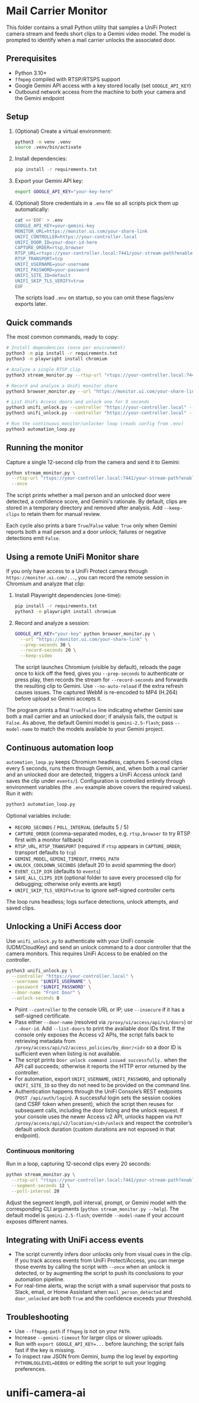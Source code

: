 # Mail Carrier Monitor

This folder contains a small Python utility that samples a UniFi Protect camera stream and feeds short clips to a Gemini video model. The model is prompted to identify when a mail carrier unlocks the associated door.

## Prerequisites

- Python 3.10+
- `ffmpeg` compiled with RTSP/RTSPS support
- Google Gemini API access with a key stored locally (set `GOOGLE_API_KEY`)
- Outbound network access from the machine to both your camera and the Gemini endpoint

## Setup

1. (Optional) Create a virtual environment:

   ```bash
   python3 -m venv .venv
   source .venv/bin/activate
   ```

2. Install dependencies:

   ```bash
   pip install -r requirements.txt
   ```

3. Export your Gemini API key:

   ```bash
   export GOOGLE_API_KEY="your-key-here"
   ```

4. (Optional) Store credentials in a `.env` file so all scripts pick them up automatically:
   ```bash
   cat <<'EOF' > .env
   GOOGLE_API_KEY=your-gemini-key
   MONITOR_URL=https://monitor.ui.com/your-share-link
   UNIFI_CONTROLLER=https://your-controller.local
   UNIFI_DOOR_ID=your-door-id-here
   CAPTURE_ORDER=rtsp,browser
   RTSP_URL=rtsps://your-controller.local:7441/your-stream-path?enableSrtp
   RTSP_TRANSPORT=tcp
   UNIFI_USERNAME=your-username
   UNIFI_PASSWORD=your-password
   UNIFI_SITE_ID=default
   UNIFI_SKIP_TLS_VERIFY=true
   EOF
   ```
   The scripts load `.env` on startup, so you can omit these flags/env exports later.

## Quick commands

The most common commands, ready to copy:

```bash
# Install dependencies (once per environment)
python3 -m pip install -r requirements.txt
python3 -m playwright install chromium

# Analyze a single RTSP clip
python3 stream_monitor.py --rtsp-url "rtsps://your-controller.local:7441/your-stream-path?enableSrtp" --once --keep-clips

# Record and analyze a UniFi monitor share
python3 browser_monitor.py --url "https://monitor.ui.com/your-share-link" --prep-seconds 30 --record-seconds 20 --keep-video

# List UniFi Access doors and unlock one for 8 seconds
python3 unifi_unlock.py --controller "https://your-controller.local" --list-doors
python3 unifi_unlock.py --controller "https://your-controller.local" --door-name "Front Door" --unlock-seconds 8

# Run the continuous monitor/unlocker loop (reads config from .env)
python3 automation_loop.py
```

## Running the monitor

Capture a single 12-second clip from the camera and send it to Gemini:

```bash
python stream_monitor.py \
  --rtsp-url "rtsps://your-controller.local:7441/your-stream-path?enableSrtp" \
  --once
```

The script prints whether a mail person and an unlocked door were detected, a confidence score, and Gemini's rationale. By default, clips are stored in a temporary directory and removed after analysis. Add `--keep-clips` to retain them for manual review.

Each cycle also prints a bare `True`/`False` value: `True` only when Gemini reports both a mail person and a door unlock; failures or negative detections emit `False`.

## Using a remote UniFi Monitor share

If you only have access to a UniFi Protect camera through `https://monitor.ui.com/...`, you can record the remote session in Chromium and analyze that clip:

1. Install Playwright dependencies (one-time):

   ```bash
   pip install -r requirements.txt
   python3 -m playwright install chromium
   ```

2. Record and analyze a session:

   ```bash
   GOOGLE_API_KEY="your-key" python browser_monitor.py \
     --url "https://monitor.ui.com/your-share-link" \
     --prep-seconds 30 \
     --record-seconds 20 \
     --keep-video
   ```

   The script launches Chromium (visible by default), reloads the page once to kick off the feed, gives you `--prep-seconds` to authenticate or press play, then records the stream for `--record-seconds` and forwards the resulting clip to Gemini. Use `--no-auto-reload` if the extra refresh causes issues. The captured WebM is re-encoded to MP4 (H.264) before upload so Gemini accepts it.

The program prints a final `True`/`False` line indicating whether Gemini saw both a mail carrier and an unlocked door; if analysis fails, the output is `False`. As above, the default Gemini model is `gemini-2.5-flash`; pass `--model-name` to match the models available to your Gemini project.

## Continuous automation loop

`automation_loop.py` keeps Chromium headless, captures 5-second clips every 5 seconds, runs them through Gemini, and, when both a mail carrier and an unlocked door are detected, triggers a UniFi Access unlock (and saves the clip under `events/`). Configuration is controlled entirely through environment variables (the `.env` example above covers the required values). Run it with:

```bash
python3 automation_loop.py
```

Optional variables include:

- `RECORD_SECONDS` / `POLL_INTERVAL` (defaults 5 / 5)
- `CAPTURE_ORDER` (comma-separated modes, e.g. `rtsp,browser` to try RTSP first with a monitor fallback)
- `RTSP_URL`, `RTSP_TRANSPORT` (required if `rtsp` appears in `CAPTURE_ORDER`; transport defaults to `tcp`)
- `GEMINI_MODEL`, `GEMINI_TIMEOUT`, `FFMPEG_PATH`
- `UNLOCK_COOLDOWN_SECONDS` (default 20 to avoid spamming the door)
- `EVENT_CLIP_DIR` (defaults to `events`)
- `SAVE_ALL_CLIPS_DIR` (optional folder to save every processed clip for debugging; otherwise only events are kept)
- `UNIFI_SKIP_TLS_VERIFY=true` to ignore self-signed controller certs

The loop runs headless; logs surface detections, unlock attempts, and saved clips.

## Unlocking a UniFi Access door

Use `unifi_unlock.py` to authenticate with your UniFi console (UDM/CloudKey) and send an unlock command to a door controller that the camera monitors. This requires UniFi Access to be enabled on the controller.

```bash
python3 unifi_unlock.py \
  --controller "https://your-controller.local" \
  --username "$UNIFI_USERNAME" \
  --password "$UNIFI_PASSWORD" \
  --door-name "Front Door" \
  --unlock-seconds 8
```

- Point `--controller` to the console URL or IP; use `--insecure` if it has a self-signed certificate.
- Pass either `--door-name` (resolved via `/proxy/ui/access/api/v1/doors`) or `--door-id`. Add `--list-doors` to print the available door IDs first. If the console only exposes the Access v2 APIs, the script falls back to retrieving metadata from `/proxy/access/api/v2/access_policies/by_door/<id>` so a door ID is sufficient even when listing is not available.
- The script prints `Door unlock command issued successfully.` when the API call succeeds; otherwise it reports the HTTP error returned by the controller.
- For automation, export `UNIFI_USERNAME`, `UNIFI_PASSWORD`, and optionally `UNIFI_SITE_ID` so they do not need to be provided on the command line.
- Authentication happens through the UniFi Console’s REST endpoints (`POST /api/auth/login`). A successful login sets the session cookies (and CSRF token when present), which the script then reuses for subsequent calls, including the door listing and the unlock request. If your console uses the newer Access v2 API, unlocks happen via `PUT /proxy/access/api/v2/location/<id>/unlock` and respect the controller’s default unlock duration (custom durations are not exposed in that endpoint).

### Continuous monitoring

Run in a loop, capturing 12-second clips every 20 seconds:

```bash
python stream_monitor.py \
  --rtsp-url "rtsps://your-controller.local:7441/your-stream-path?enableSrtp" \
  --segment-seconds 12 \
  --poll-interval 20
```

Adjust the segment length, poll interval, prompt, or Gemini model with the corresponding CLI arguments (`python stream_monitor.py --help`). The default model is `gemini-2.5-flash`; override `--model-name` if your account exposes different names.

## Integrating with UniFi access events

- The script currently infers door unlocks only from visual cues in the clip. If you track access events from UniFi Protect/Access, you can merge those events by calling the script with `--once` when an unlock is detected, or by augmenting the script to push its conclusions to your automation pipeline.
- For real-time alerts, wrap the script with a small supervisor that posts to Slack, email, or Home Assistant when `mail_person_detected` and `door_unlocked` are both `True` and the confidence exceeds your threshold.

## Troubleshooting

- Use `--ffmpeg-path` if `ffmpeg` is not on your `PATH`.
- Increase `--gemini-timeout` for larger clips or slower uploads.
- Run with `export GOOGLE_API_KEY=...` before launching; the script fails fast if the key is missing.
- To inspect raw JSON from Gemini, bump the log level by exporting `PYTHONLOGLEVEL=DEBUG` or editing the script to suit your logging preferences.
# unifi-camera-ai
